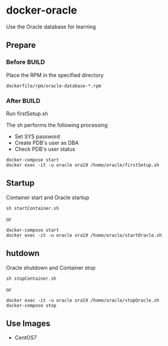 # docker-oracle

Use the Oracle database for learning

## Prepare

### Before BUILD

Place the RPM in the specified directory

```
dockerfile/rpm/oracle-database-*.rpm
```

### After BUILD

Run firstSetup.sh

The sh performs the following processing

* Set SYS password
* Create PDB's user as DBA
* Check PDB's user status

```
docker-compose start
docker exec -it -u oracle ora19 /home/oracle/firstSetup.sh
```

## Startup

Container start and Oracle startup

```
sh startContainer.sh
```

or

```
docker-compose start
docker exec -it -u oracle ora19 /home/oracle/startOracle.sh
```

## hutdown

Oracle shutdown and Container stop

```
sh stopContainer.sh
```

or

```
docker exec -it -u oracle ora19 /home/oracle/stopOracle.sh
docker-compose stop
```

## Use Images

* CentOS7

